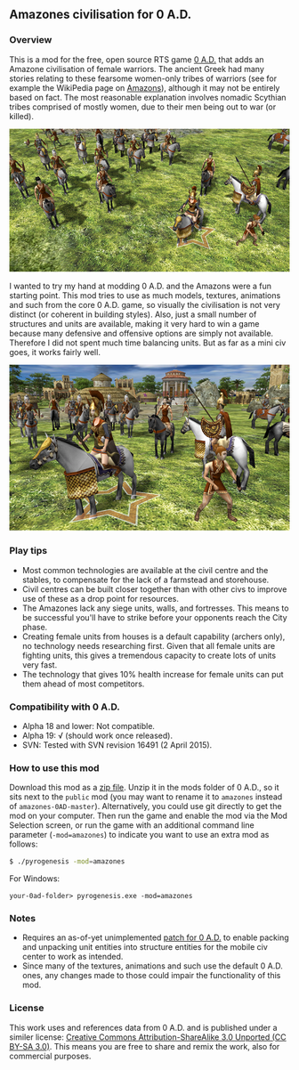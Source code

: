 ## Amazones civilisation for 0 A.D.

### Overview
This is a mod for the free, open source RTS game [0 A.D.](http://www.play0ad.com) that adds an Amazone civilisation of female warriors. The ancient Greek had many stories relating to these fearsome women-only tribes of warriors (see for example the WikiPedia page on [Amazons](http://en.wikipedia.org/wiki/Amazons)), although it may not be entirely based on fact. The most reasonable explanation involves nomadic Scythian tribes comprised of mostly women, due to their men being out to war (or killed).

[![](screenshot1.jpg)](screenshot1.jpg)

I wanted to try my hand at modding 0 A.D. and the Amazons were a fun starting point. This mod tries to use as much models, textures, animations and such from the core 0 A.D. game, so visually the civilisation is not very distinct (or coherent in building styles). Also, just a small number of structures and units are available, making it very hard to win a game because many defensive and offensive options are simply not available. Therefore I did not spent much time balancing units. But as far as a mini civ goes, it works fairly well.

[![](screenshot2.jpg)](screenshot2.jpg)

### Play tips
* Most common technologies are available at the civil centre and the stables, to compensate for the lack of a farmstead and storehouse.
* Civil centres can be built closer together than with other civs to improve use of these as a drop point for resources.
* The Amazones lack any siege units, walls, and fortresses. This means to be successful you'll have to strike before your opponents reach the City phase.
* Creating female units from houses is a default capability (archers only), no technology needs researching first. Given that all female units are fighting units, this gives a tremendous capacity to create lots of units very fast.
* The technology that gives 10% health increase for female units can put them ahead of most competitors.

### Compatibility with 0 A.D.
* Alpha 18 and lower: Not compatible.
* Alpha 19: √ (should work once released).
* SVN: Tested with SVN revision 16491 (2 April 2015).

### How to use this mod
Download this mod as a [zip file](https://github.com/dvangennip/amazones-0AD/archive/master.zip). Unzip it in the mods folder of 0 A.D., so it sits next to the `public` mod (you may want to rename it to `amazones` instead of `amazones-0AD-master`). Alternatively, you could use git directly to get the mod on your computer. Then run the game and enable the mod via the Mod Selection screen, or run the game with an additional command line parameter (`-mod=amazones`) to indicate you want to use an extra mod as follows:

````sh
$ ./pyrogenesis -mod=amazones
````

For Windows:

````
your-0ad-folder> pyrogenesis.exe -mod=amazones
````

### Notes
* Requires an as-of-yet unimplemented [patch for 0 A.D.](http://trac.wildfiregames.com/ticket/1919) to enable packing and unpacking unit entities into structure entities for the mobile civ center to work as intended.
* Since many of the textures, animations and such use the default 0 A.D. ones, any changes made to those could impair the functionality of this mod.

### License
This work uses and references data from 0 A.D. and is published under a similer license: [Creative Commons Attribution-ShareAlike 3.0 Unported (CC BY-SA 3.0)](http://creativecommons.org/licenses/by-sa/3.0/deed.en). This means you are free to share and remix the work, also for commercial purposes.
